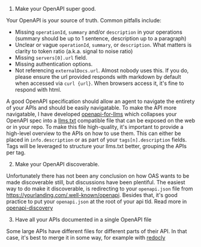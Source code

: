 1. Make your OpenAPI super good.

Your OpenAPI is your source of truth. Common pitfalls include:

- Missing `operationId`, `summary` and/or `description` in your operations (summary should be up to 1 sentence, description up to a paragraph)
- Unclear or vague `operationId`, `summary`, or `description`. What matters is clarity to token ratio (a.k.a. signal to noise ratio)
- Missing `servers[0].url` field.
- Missing authentication options.
- Not referencing `externalDocs.url`. Almost nobody uses this. If you do, please ensure the url provided responds with markdown by default when accessed via `curl {url}`. When browsers access it, it's fine to respond with html.

A good OpenAPI specification should allow an agent to navigate the entirety of your APIs and should be easily navigatable. To make the API more navigatable, I have developed [openapi-for-llms](https://github.com/janwilmake/openapisearch/tree/main/packages/openapi-for-llms) which collapses your OpenAPI spec into a [llms.txt](https://llmstxt.org) compatible file that can be exposed on the web or in your repo. To make this file high-quality, it's important to provide a high-level overview to the APIs on how to use them. This can either be placed in `info.description` or as part of your `tags[n].description` fields. Tags will be leveraged to structure your llms.txt better, grouping the APIs per tag.

2. Make your OpenAPI discoverable.

Unfortunately there has not been any conclusion on how OAS wants to be made discoverable still, but discussions have been plentiful. The easiest way to do make it discoverable, is redirecting to your `openapi.json` file from https://yourlanding.com/.well-known/openapi. Besides that, it's good practice to put your `openapi.json` at the root of your api tld. Read more in [openapi-discovery](openapi-discovery.md)

3. Have all your APIs documented in a single OpenAPI file

Some large APIs have different files for different parts of their API. In that case, it's best to merge it in some way, for example with [redocly](https://redocly.com/blog/combining-openapis)
